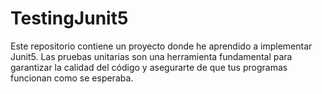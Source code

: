 # TestingJunit5
Este repositorio contiene un proyecto donde he aprendido a implementar Junit5. Las pruebas unitarias son una herramienta fundamental para garantizar la calidad del código y asegurarte de que tus programas funcionan como se esperaba.
